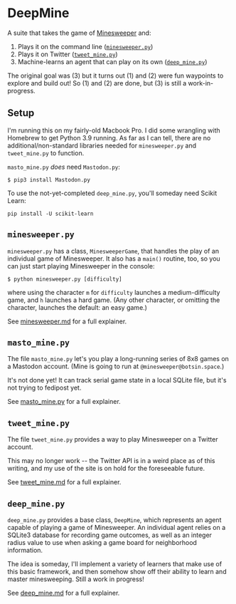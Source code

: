 # DeepMine

A suite that takes the game of
[Minesweeper](https://en.wikipedia.org/wiki/Minesweeper_(video_game)) and:

1.  Plays it on the command line ([`minesweeper.py`](doc/minesweeper.md))
2.  Plays it on Twitter ([`tweet_mine.py`](doc/tweet_mine.md))
3.  Machine-learns an agent that can play on its own
    ([`deep_mine.py`](doc/deep_mine.md))

The original goal was (3) but it turns out (1) and (2) were fun waypoints to
explore and build out!  So (1) and (2) are done, but (3) is still a
work-in-progress.

## Setup

I'm running this on my fairly-old Macbook Pro.  I did some wrangling with
Homebrew to get Python 3.9 running.   As far as I can tell, there are no
additional/non-standard libraries needed for `minesweeper.py` and
`tweet_mine.py` to function.

`masto_mine.py` *does* need `Mastodon.py`:

```
$ pip3 install Mastodon.py
```

To use the not-yet-completed `deep_mine.py`, you'll someday need Scikit Learn:

```
pip install -U scikit-learn
```

## `minesweeper.py`

`minesweeper.py` has a class, `MinesweeperGame`, that handles the play of an
individual game of Minesweeper.  It also has a `main()` routine, too, so you can
just start playing Minesweeper in the console:

```
$ python minesweeper.py [difficulty]
```

where using the character `m` for `difficulty` launches a medium-difficulty
game, and `h` launches a hard game. (Any other character, or omitting the
character, launches the default: an easy game.)

See [minesweeper.md](doc/minesweeper.md) for a full explainer.


## `masto_mine.py`

The file `masto_mine.py` let's you play a long-running series of 8x8 games
on a Mastodon account.  (Mine is going to run at `@minesweeper@botsin.space`.)

It's not done yet!  It can track serial game state in a local SQLite file,
but it's not trying to fedipost yet.

See [masto_mine.py](doc/masto_mine.md) for a full explainer.


## `tweet_mine.py`

The file `tweet_mine.py` provides a way to play Minesweeper on a Twitter
account.

This may no longer work -- the Twitter API is in a weird place as of this
writing, and my use of the site is on hold for the foreseeable future.

See [tweet_mine.md](doc/tweet_mine.md) for a full explainer.


## `deep_mine.py`

`deep_mine.py` provides a base class, `DeepMine`, which represents an agent
capable of playing a game of Minesweeper.  An individual agent relies on a
SQLite3 database for recording game outcomes, as well as an integer radius value
to use when asking a game board for neighborhood information.

The idea is someday, I'll implement a variety of learners that make use of this
basic framework, and then somehow show off their ability to learn and master
minesweeping.  Still a work in progress!

See [deep_mine.md](doc/deep_mine.md) for a full explainer.
